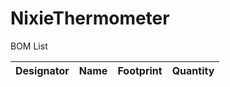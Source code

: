 # NixieThermometer

BOM List

| Designator | Name | Footprint | Quantity |
|------------|------|-----------|----------|
